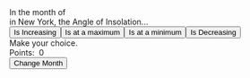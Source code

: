 <html>
<link rel="stylesheet" href="months.css">
<meta name="viewport" content="width=device-width, initial-scale=1">
<script src="months.js"> </script>
    <body onload="makeMonth()">
        <div class="row">
            <div class="text1">In the month of&nbsp;<span id="month"></span></div>
        </div>
        <div class="row text2">
            in New York, the Angle of Insolation...
        </div>
        <div class="row">
            <button class="btn" value=1>Is Increasing</button><button class="btn" value="max">Is at a maximum</button><button class="btn" value="min">Is at a minimum</button><button class="btn" value=-1>Is Decreasing</button>
        </div>
        <div class="text3 row" id="answer">Make your choice.
        </div>
        <div class="text4 row points" id="win-loss">Points:&nbsp;&nbsp;<span id="points">0</span>
        </div>
        <div class="row">
            <div><button id="monthButton">Change Month</button></div>
        </div>
    </body>
</html>
